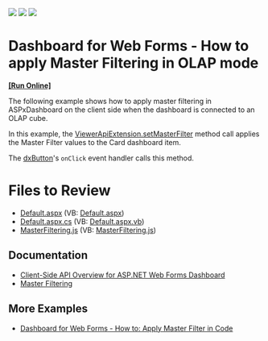 <!-- default badges list -->
![](https://img.shields.io/endpoint?url=https://codecentral.devexpress.com/api/v1/VersionRange/128579794/21.2.9%2B)
[![](https://img.shields.io/badge/Open_in_DevExpress_Support_Center-FF7200?style=flat-square&logo=DevExpress&logoColor=white)](https://supportcenter.devexpress.com/ticket/details/T492463)
[![](https://img.shields.io/badge/📖_How_to_use_DevExpress_Examples-e9f6fc?style=flat-square)](https://docs.devexpress.com/GeneralInformation/403183)
<!-- default badges end -->

# Dashboard for Web Forms - How to apply Master Filtering in OLAP mode

<!-- run online -->
**[[Run Online]](https://codecentral.devexpress.com/128579794/)**
<!-- run online end -->

The following example shows how to apply master filtering in ASPxDashboard on the client side when the dashboard is connected to an OLAP cube.

In this example, the [ViewerApiExtension.setMasterFilter](https://docs.devexpress.com/Dashboard/js-DevExpress.Dashboard.ViewerApiExtension?p=netframework#js_devexpress_dashboard_viewerapiextension_setmasterfilter_itemname_values_) method call applies the Master Filter values to the Card dashboard item. 

The [dxButton](https://js.devexpress.com/DevExtreme/ApiReference/UI_Components/dxButton/)'s `onClick` event handler calls this method.

# Files to Review

* [Default.aspx](./CS/ASPxDashboard_SetMasterFilter_Olap/Default.aspx) (VB: [Default.aspx](./VB/ASPxDashboard_SetMasterFilter_Olap/Default.aspx))
* [Default.aspx.cs](./CS/ASPxDashboard_SetMasterFilter_Olap/Default.aspx.cs) (VB: [Default.aspx.vb](./VB/ASPxDashboard_SetMasterFilter_Olap/Default.aspx.vb))
* [MasterFiltering.js](./CS/ASPxDashboard_SetMasterFilter_Olap/Scripts/MasterFiltering.js) (VB: [MasterFiltering.js](./VB/ASPxDashboard_SetMasterFilter_Olap/Scripts/MasterFiltering.js))

## Documentation

- [Client-Side API Overview for ASP.NET Web Forms Dashboard](https://docs.devexpress.com/Dashboard/116302/web-dashboard/aspnet-web-forms-dashboard-control/client-side-api-overview)
- [Master Filtering](https://docs.devexpress.com/Dashboard/117060/web-dashboard/create-dashboards-on-the-web/interactivity/master-filtering)

## More Examples

- [Dashboard for Web Forms - How to: Apply Master Filter in Code](https://github.com/DevExpress-Examples/aspxdashboard-how-to-apply-master-filtering-in-code-t490897)
